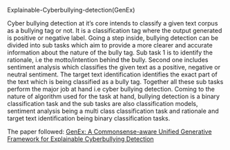 Explainable-Cyberbullying-detection(GenEx)

Cyber bullying detection at it’s core intends to classify a given text corpus as a bullying tag
or not. It is a classification tag where the output generated is positive or negative label. Going a
step inside, bullying detection can be divided into sub tasks which aim to provide a more clearer
and accurate information about the nature of the bully tag. Sub task 1 is to identify the rationale,
i.e the motto/intention behind the bully. Second one includes sentiment analysis which classifies
the given text as a positive, negative or neutral sentiment. The target text identification identifies
the exact part of the text which is being classified as a bully tag. Together all these sub tasks
perform the major job at hand i.e cyber bullying detection. Coming to the nature of algorithm
used for the task at hand, bullying detection is a binary classification task and the sub tasks are
also classification models, sentiment analysis being a multi class classification task and rationale
and target text identification being binary classification tasks.

The paper followed: [GenEx: A Commonsense-aware Unified Generative Framework for
Explainable Cyberbullying Detection](https://aclanthology.org/2023.emnlp-main.1035.pdf)
